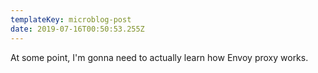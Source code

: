 ```yaml
---
templateKey: microblog-post
date: 2019-07-16T00:50:53.255Z
---
```


At some point, I'm gonna need to actually learn how Envoy proxy works.
